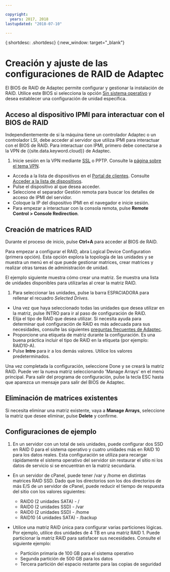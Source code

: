```yaml
---

copyright:
  years: 2017, 2018
lastupdated: "2018-07-10"

---
```


{:shortdesc: .shortdesc}
{:new_window: target="_blank"}

# Creación y ajuste de las configuraciones de RAID de Adaptec

El BIOS de RAID de Adaptec permite configurar y gestionar la instalación de RAID. Utilice este BIOS si selecciona la opción [Sin sistema operativo](introduction-no-os.html) y desea establecer una configuración de unidad específica.

## Acceso al dispositivo IPMI para interactuar con el BIOS de RAID

Independientemente de si la máquina tiene un controlador Adaptec o un controlador LSI, debe acceder al servidor que utiliza IPMI para interactuar con el BIOS de RAID. Para interactuar con IPMI, primero debe conectarse a la VPN de {{site.data.keyword.cloud}} de Adaptec.
1. Inicie sesión en la VPN mediante [SSL](../infrastructure/vpn/ssl-vpn-connections.html) o PPTP. Consulte la [página sobre el tema VPN](../infrastructure/vpn/index.html).
* Acceda a la lista de dispositivos en el [Portal de clientes](https://control.softlayer.com/). Consulte [Acceder a la lista de dispositivos](../vsi/vsi_managing.html).
* Pulse el dispositivo al que desea acceder.
* Seleccione el separador Gestión remota para buscar los detalles de acceso de IPMI del servidor.
* Coloque la IP del dispositivo IPMI en el navegador e inicie sesión.
* Para empezar a interactuar con la consola remota, pulse **Remote Control > Console Redirection**.

## Creación de matrices RAID

Durante el proceso de inicio, pulse **Ctrl+A** para acceder al BIOS de RAID.

Para empezar a configurar el RAID, abra Logical Device Configuration (primera opción). Esta opción explora la topología de las unidades y se muestra un menú en el que puede gestionar matrices, crear matrices y realizar otras tareas de administración de unidad.

El ejemplo siguiente muestra cómo crear una matriz. Se muestra una lista de unidades disponibles para utilizarlas al crear la matriz RAID.

1. Para seleccionar las unidades, pulse la barra ESPACIADORA para rellenar el recuadro *Selected Drives*.
* Una vez que haya seleccionado todas las unidades que desea utilizar en la matriz, pulse INTRO para ir al paso de configuración de RAID.
* Elija el tipo de RAID que desea utilizar. Si necesita ayuda para determinar qué configuración de RAID es más adecuada para sus necesidades, consulte las siguientes [preguntas frecuentes de Adaptec](http://www.adaptec.com/en-us/_common/compatibility/_education/raid_level_compar_wp.htm).
* Proporcione una etiqueta de matriz durante la configuración. Es una buena práctica incluir el tipo de RAID en la etiqueta (por ejemplo: RAID10-A).
* Pulse **Intro** para ir a los demás valores. Utilice los valores predeterminados.

Una vez completada la configuración, seleccione Done y se creará la matriz RAID. Puede ver la nueva matriz seleccionando 'Manage Arrays' en el menú principal. Para salir del programa de configuración, pulse la tecla ESC hasta que aparezca un mensaje para salir del BIOS de Adaptec.

## Eliminación de matrices existentes

Si necesita eliminar una matriz existente, vaya a **Manage Arrays**, seleccione la matriz que desee eliminar, pulse **Delete** y confirme.

## Configuraciones de ejemplo

1. En un servidor con un total de seis unidades, puede configurar dos SSD en RAID 0 para el sistema operativo y cuatro unidades más en RAID 10 para los datos reales. Esta configuración se utiliza para recargar rápidamente el sistema operativo del servidor sin restaurar el sitio ni los datos de servicio si se encuentran en la matriz secundaria.

* En un servidor de cPanel, puede tener /var y /home en distintas matrices RAID SSD. Dado que los directorios son los dos directorios de más E/S de un servidor de cPanel, puede reducir el tiempo de respuesta del sitio con los valores siguientes:
  * RAID0 (2 unidades SATA) - /
  * RAID0 (2 unidades SSD) - /var
  * RAID0 (2 unidades SSD) - /home
  * RAID10 (4 unidades SATA) - /backup

* Utilice una matriz RAID única para configurar varias particiones lógicas. Por ejemplo, utilice dos unidades de 4 TB en una matriz RAID 1. Puede particionar la matriz RAID para satisfacer sus necesidades. Consulte el siguiente ejemplo:
  * Partición primaria de 100 GB para el sistema operativo
  * Segunda partición de 500 GB para los datos
  * Tercera partición del espacio restante para las copias de seguridad
